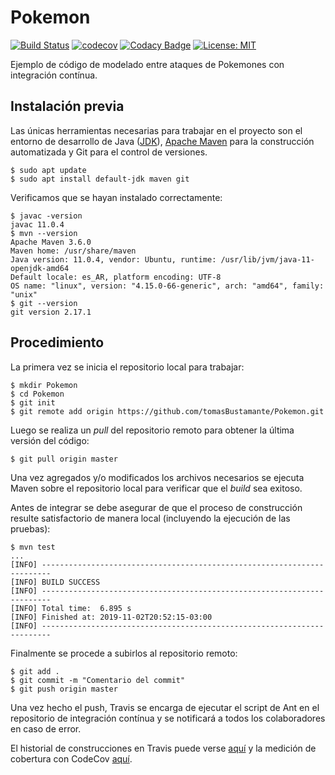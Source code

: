 # Pokemon

[![Build Status](https://travis-ci.org/tomasBustamante/Pokemon.svg?branch=master)](https://travis-ci.org/tomasBustamante/Pokemon) [![codecov](https://img.shields.io/codecov/c/github/dwyl/hapi-auth-jwt2.svg?maxAge=2592000)](https://codecov.io/gh/tomasBustamante/Pokemon)
[![Codacy Badge](https://api.codacy.com/project/badge/Grade/2bc54b6684cc40eb8248b9dbba11d462)](https://app.codacy.com/app/tomasBustamante/Pokemon?utm_source=github.com&utm_medium=referral&utm_content=tomasBustamante/Pokemon&utm_campaign=Badge_Grade_Dashboard)
[![License: MIT](https://img.shields.io/badge/License-MIT-yellow.svg)](https://opensource.org/licenses/MIT)

Ejemplo de código de modelado entre ataques de Pokemones con integración contínua.

## Instalación previa

Las únicas herramientas necesarias para trabajar en el proyecto son el entorno de desarrollo de Java ([JDK](https://www.oracle.com/technetwork/java/javase/downloads/jdk8-downloads-2133151.html)), [Apache Maven](https://maven.apache.org) para la construcción automatizada y Git para el control de versiones.

```console
$ sudo apt update
$ sudo apt install default-jdk maven git
```

Verificamos que se hayan instalado correctamente:

```console
$ javac -version
javac 11.0.4
$ mvn --version
Apache Maven 3.6.0
Maven home: /usr/share/maven
Java version: 11.0.4, vendor: Ubuntu, runtime: /usr/lib/jvm/java-11-openjdk-amd64
Default locale: es_AR, platform encoding: UTF-8
OS name: "linux", version: "4.15.0-66-generic", arch: "amd64", family: "unix"
$ git --version
git version 2.17.1
```

## Procedimiento

La primera vez se inicia el repositorio local para trabajar:

```console
$ mkdir Pokemon
$ cd Pokemon
$ git init
$ git remote add origin https://github.com/tomasBustamante/Pokemon.git
```

Luego se realiza un *pull* del repositorio remoto para obtener la última versión del código:

```console
$ git pull origin master
```

Una vez agregados y/o modificados los archivos necesarios se ejecuta Maven sobre el repositorio local para verificar que el *build* sea exitoso.

Antes de integrar se debe asegurar de que el proceso de construcción resulte satisfactorio de manera local (incluyendo la ejecución de las pruebas):

```console
$ mvn test
...
[INFO] ------------------------------------------------------------------------
[INFO] BUILD SUCCESS
[INFO] ------------------------------------------------------------------------
[INFO] Total time:  6.895 s
[INFO] Finished at: 2019-11-02T20:52:15-03:00
[INFO] ------------------------------------------------------------------------
```

Finalmente se procede a subirlos al repositorio remoto:

```console
$ git add .
$ git commit -m "Comentario del commit"
$ git push origin master
```

Una vez hecho el push, Travis se encarga de ejecutar el script de Ant en el repositorio de integración contínua y se notificará a todos los colaboradores en caso de error.

El historial de construcciones en Travis puede verse [aquí](https://travis-ci.org/tomasBustamante/Pokemon/builds) y la medición de cobertura con CodeCov [aquí](https://codecov.io/gh/tomasBustamante/Pokemon).
